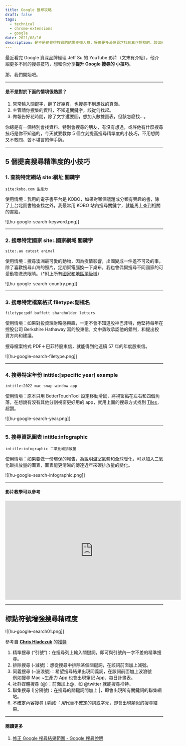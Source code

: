 ```yaml
---
title: Google 搜尋攻略
draft: false
tags:
  - technical
  - chrome-extensions
  - google
date: 2021/08/16
description: 是不是總覺得搜尋的結果差強人意，好像要多滑幾頁才找到真正想找的。該如何讓搜尋結果更準確？利用6個標點符號使搜尋更精準，不用再輕易開口問別人。
---
```

最近看完 Google 資深品牌經理 Jeff Su 的 YouTube 影片（文末有介紹），他介紹更多不同的搜尋技巧，想和你分享**提升 Google 搜尋的 小技巧**。

那，我們開始吧。

---

#### 是不是對於下面的情境很熟悉？

1. 常常輸入關鍵字，翻了好幾頁，也搜尋不到想找的頁面。
2. 主管請你搜集的資料，不知道關鍵字，該從何找起。
3. 做報告好花時間，除了文字還要圖，想加入數據圖表，但該怎麼找...。

你總是有一個特別會找資料、特別會搜尋的朋友，有沒有想過，或許他有什麼搜尋技巧是你不知道的，今天就要教你 5 個立刻提高搜尋精準度的小技巧，不用想問又不敢問、苦不堪言的伸手牌。

---

## 5 個提高搜尋精準度的小技巧

### 1. 查詢特定網站 site:網址 關鍵字

`site:kobo.com 生產力`

使用情境：我用的電子書平台是 KOBO，如果對哪個議題或分類有興趣的書，除了上台北圖書館查找之外，我最常用 KOBO 站內搜尋關鍵字，就能馬上查到相關的書籍。

![[hu-google-search-keyword.png]]

---

### 2. 搜尋特定國家 site:.國家網域 關鍵字

`site:.au cutest animal`

使用情境：搜尋澳洲最可愛的動物，因為疫情影響，出國變成一件遙不可及的事，除了喜歡搜尋山海的照片，定期幫電腦換一下桌布，我也會偶爾搜尋不同國家的可愛動物洗洗眼睛。（*附上所有[國家和地區頂級域](https://www.wikiwand.com/zh-tw/%E5%9C%8B%E5%AE%B6%E5%92%8C%E5%9C%B0%E5%8D%80%E9%A0%82%E7%B4%9A%E5%9F%9F)）

![[hu-google-search-country.png]]

---

### 3. 搜尋特定檔案格式 filetype:副檔名

`filetype:pdf buffett shareholder letters`

使用情境：如果對投資理財略感興趣，一定不會不知道股神巴菲特，他堅持每年在控股公司 Berkshire Hathaway 寫的股東信，文中勇敢承認他的錯判，和提出投資方向和建議。

搜尋檔案格式 PDF＋巴菲特股東信，就能得到他連續 57 年的年度股東信。

![[hu-google-search-filetype.png]]

---

### 4. 搜尋特定年份 intitle:[specific year] example

`intitle:2022 mac snap window app`

使用情境：原本只用 BetterTouchTool 設定移動滑鼠，將視窗黏在左右和四個角落，在想說有沒有其他分割視窗更好用的 app，就用上面的搜尋方式找到 [Tiles](https://freemacsoft.net/tiles/)，超讚。

![[hu-google-search-year.png]]

---

### 5. 搜尋資訊圖表 intitle:infographic

`intitle:infographic 二氧化碳排放量`

使用情境：如果要做一份環保的報告，為說明溫室氣體和全球暖化，可以加入二氧化碳排放量的圖表，圖表能更清晰的傳達近年來碳排放量的變化。

![[hu-google-search-infographic.png]]

---

#### 影片教學可以參考

<iframe width="560" height="315" src="https://www.youtube.com/embed/KXY-2fIAksY?si=B-QbBqq4c3hjnq0r" title="YouTube video player" frameborder="0" allow="accelerometer; autoplay; clipboard-write; encrypted-media; gyroscope; picture-in-picture; web-share" referrerpolicy="strict-origin-when-cross-origin" allowfullscreen></iframe>

---
## 標點符號增強搜尋精確度

![[hu-google-search01.png]]

參考自 [**Chris Hladczuk**](https://twitter.com/chrishlad) 的[推特](https://twitter.com/chrishlad/status/1425820831209381888/photo/1)

1. 精準搜尋 (“引號”)：在搜尋列上輸入關鍵詞，即可與引號內一字不差的精準搜尋。
2. 排除搜尋 (-減號)：想從搜尋中排除某個關鍵詞，在該詞前面加上減號。
3. 同義搜尋 (~波浪號)：希望搜尋結果出現同義詞，在該詞前面加上波浪號  
    例如搜尋 Mac ~生產力 App 也會出現筆記 App、每日計畫表。
4. 社群媒體搜尋 (@)：前面加上@，如 @twitter 就能搜尋推特。
5. 聯集搜尋 (|分隔號)：在搜尋的關鍵詞間加上 |，即會出現所有關鍵詞的聯集網站。
6. 不確定內容搜尋 (*乘號)：用*代替不確定的詞或字元，即會出現類似的搜尋結果。

---

#### 閱讀更多

1. [修正 Google 搜尋結果範圍 - Google 搜尋說明](https://support.google.com/websearch/answer/2466433?hl=zh-Hant&ref=chinghannhu.com)
